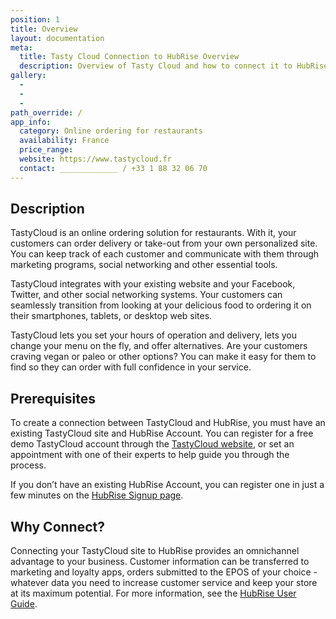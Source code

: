```yaml
---
position: 1
title: Overview
layout: documentation
meta:
  title: Tasty Cloud Connection to HubRise Overview
  description: Overview of Tasty Cloud and how to connect it to HubRise.
gallery:
  - 
  - 
  - 
path_override: /
app_info:
  category: Online ordering for restaurants
  availability: France
  price_range: 
  website: https://www.tastycloud.fr
  contact: _____________ / +33 1 88 32 06 70
---
```


## Description

TastyCloud is an online ordering solution for restaurants.  With it, your customers can order delivery or take-out from your own personalized site.  You can keep track of each customer and communicate with them through marketing programs, social networking and other essential tools.

TastyCloud integrates with your existing website and your Facebook, Twitter, and other social networking systems. Your customers can seamlessly transition from looking at your delicious food to ordering it on their smartphones, tablets, or desktop web sites.

TastyCloud lets you set your hours of operation and delivery, lets you change your menu on the fly, and offer alternatives.  Are your customers craving vegan or paleo or other options?  You can make it easy for them to find so they can order with full confidence in your service.

## Prerequisites

To create a connection between TastyCloud and HubRise, you must have an existing TastyCloud site and HubRise Account. You can register for a free demo TastyCloud account through the [TastyCloud website](www.tastycloud.fr), or set an appointment with one of their experts to help guide you through the process.

If you don’t have an existing HubRise Account, you can register one in just a few minutes on the [HubRise Signup page](https://manager.hubrise.com/signup).

## Why Connect?

Connecting your TastyCloud site to HubRise provides an omnichannel advantage to your business.  Customer information can be transferred to marketing and loyalty apps, orders submitted to the EPOS of your choice - whatever data you need to increase customer service and keep your store at its maximum potential.  For more information, see the [HubRise User Guide](https://www.hubrise.com/apps/hubrise/). 
